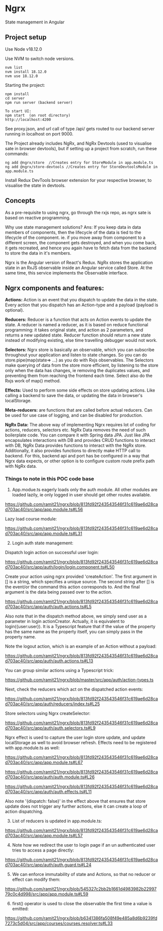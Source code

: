 # Ngrx
State management in Angular

## Project setup
Use Node v18.12.0

Use NVM to switch node versions.
```
nvm list
nvm install 18.12.0
nvm use 18.12.0
```

Starting the project:

```
npm install
cd server  
npm run server (backend server)

To start UI:
npm start  (on root directory)
http://localhost:4200
```

See proxy.json, and url call of type /api/ gets routed to our backend server running in localhost on port 9000.

The Project already includes NgRx, and NgRx Devtools (used to visualise sate in browser devtools), but if setting up a project from scratch, run these commands:

```
ng add @ngrx/store  //Creates entry for StoreModule in app.module.ts
ng add @ngrx/store-devtools //Creates entry for StoreDevtoolsModule in app.module.ts
```

Install Redux DevTools browser extension for your respective browser, to visualise the state in devtools. 

## Concepts

As a pre-requisite to using ngrx, go through the rxjs repo, as ngrx sate is based on reactive programming.

Why use state management solutions? Ans: If you keep data in data members of components, then the lifecycle of the data is tied to the lifecycle of the component. ie. if you move away from component to a different screen, the component gets destroyed, and when you come back, it gets recreated, and hence you again have to fetch data from the backend to store the data in it's members.

Ngrx is the Angular version of React's Redux. NgRx stores the application state in an RxJS observable inside an Angular service called Store. At the same time, this service implements the Observable interface.

## Ngrx components and features:

**Actions:** Action is an event that you dispatch to update the data in the state. Every action that you dispatch has an Action-type and a payload (payload is optional).

**Reducers:** Reducer is a function that acts on Action events to update the state. A reducer is named a reducer, as it is based on reduce functional programming: it takes original state, and action as 2 parameters, and returns a new updated state. Reducer function should return a new state instead of modifying existing, else time travelling debugger would not work. 

**Selectors:** Ngrx store is basically an observable, which you can subscribe throughout your application and listen to state changes. So you can do store.pipe(map(state=> ...) as you do with Rxjs observables. The Selectors make querying of data from the store more efficient, by listening to the store only when the data has changes, ie removing the duplicates values, and preventing them from reaching the frontend each time. Select also do the Rxjs work of map() method.  

**Effects:** Used to perform some side effects on store updating actions. Like calling a backend to save the data, or updating the data in browser's localStorage.

**Meta-reducers:** are functions that are called before actual reducers. Can be used for use case of logging, and can be disabled for production.

**NgRx Data:** The above way of implementing Ngrx requires lot of coding for actions, reducers, selectors etc. NgRx Data removes the need of such boilerplate code. You can compare it with Spring data JPA. Just like JPA encapsulates interactions with DB and provides CRUD functions to interact with DB, NgRx Data provides functions to interact with the NgRx store. Additionally, it also provides functions to directly make HTTP call to backend. For this, backend api and port has be configured in a way that Ngrx data expects, or other option is to configure custom route prefix path with NgRx data. 

### Things to note in this POC code base

1. App.modue.ts eagerly loads only the auth module. All other modules are loaded lazily, ie only logged in user should get other routes available.

https://github.com/ramit21/ngrx/blob/813fd92f243543546f31c619ae6d28cad703ac40/src/app/app.module.ts#L56

Lazy load course module:

https://github.com/ramit21/ngrx/blob/813fd92f243543546f31c619ae6d28cad703ac40/src/app/app.module.ts#L31

2. Login auth state management: 

Dispatch login action on successful user login:

https://github.com/ramit21/ngrx/blob/813fd92f243543546f31c619ae6d28cad703ac40/src/app/auth/login/login.component.ts#L50

Create your action using ngrx provided 'createAction'. The first argument in [] is a string, which specifies a unique source. The second string after [] is the event/or the command this action corresponds to. And the final argument is the data being passed over to the action.

https://github.com/ramit21/ngrx/blob/813fd92f243543546f31c619ae6d28cad703ac40/src/app/auth/auth.actions.ts#L5

Also note that in the dispatch method above, we simply send user as a parameter in login actionCreator. Actually, it is equivalent to login({user:user}). It is a Typescript feature that if the value of the property has the same name as the property itself, you can simply pass in the property name.

Note the logout action, which is an example of an Action without a payload:

https://github.com/ramit21/ngrx/blob/813fd92f243543546f31c619ae6d28cad703ac40/src/app/auth/auth.actions.ts#L13

You can group similar actions using a Typescript trick:

https://github.com/ramit21/ngrx/blob/master/src/app/auth/action-types.ts

Next, check the reducers which act on the dispatched action events:

https://github.com/ramit21/ngrx/blob/813fd92f243543546f31c619ae6d28cad703ac40/src/app/auth/reducers/index.ts#L25

Store selectors using Ngrx createSelector:

https://github.com/ramit21/ngrx/blob/813fd92f243543546f31c619ae6d28cad703ac40/src/app/auth/auth.selectors.ts#L9

Ngrx effect is used to capture the user login store update, and update localStorage as well to avoid browser refresh. Effects need to be registered with app.module.ts as well:

https://github.com/ramit21/ngrx/blob/813fd92f243543546f31c619ae6d28cad703ac40/src/app/app.module.ts#L67

https://github.com/ramit21/ngrx/blob/813fd92f243543546f31c619ae6d28cad703ac40/src/app/auth/auth.module.ts#L26

https://github.com/ramit21/ngrx/blob/813fd92f243543546f31c619ae6d28cad703ac40/src/app/auth/auth.effects.ts#L11

Also note '{dispatch: false}' in the effect above that ensures that store update does not trigger any further actions, else it can create a loop of action dispatching.

3. List of reducers is updated in app.module.ts:

https://github.com/ramit21/ngrx/blob/813fd92f243543546f31c619ae6d28cad703ac40/src/app/app.module.ts#L57

4. Note how we redirect the user to login page if an un authenticated user tries to access a page directly:

https://github.com/ramit21/ngrx/blob/813fd92f243543546f31c619ae6d28cad703ac40/src/app/auth/auth.guard.ts#L24

5. We can enforce immutability of state and Actions, so that no reducer or effect can modify them:

https://github.com/ramit21/ngrx/blob/545327c2bb2b1661d4983982b2299779c0c4d998/src/app/app.module.ts#L59

6. first() operator is used to close the observable the first time a value is emitted:

https://github.com/ramit21/ngrx/blob/b6341386fa508f49e485a8d6b9239fd7273c5d04/src/app/courses/courses.resolver.ts#L33

